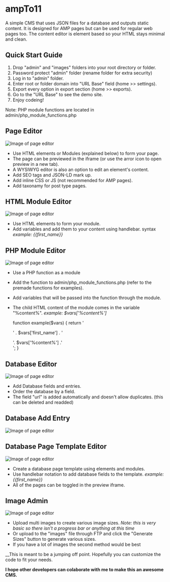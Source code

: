# ampTo11
A simple CMS that uses JSON files for a database and outputs static content. 
It is designed for AMP pages but can be used for regular web pages too. 
The content editor is element based so your HTML stays minimal and clean.

## Quick Start Guide
1. Drop "admin" and "images" folders into your root directory or folder.
2. Password protect "admin" folder (rename folder for extra security)
3. Log in to "admin" folder.
4. Enter root or folder domain into "URL Base" field (home >> settings).
5. Export every option in export section (home >> exports).
6. Go to the "URL Base" to see the demo site. 
7. Enjoy codeing!

Note: PHP module functions are located in admin/php_module_functions.php

## Page Editor

![Image of page editor](https://jasoncampbelldev.github.io/portfolio/screen-shots/page-editor.jpg)

- Use HTML elements or Modules (explained below) to form your page.
- The page can be previewed in the iframe (or use the arror icon to open preview in a new tab).
- A WYSIWYG editor is also an option to edit an element's content.
- Add SEO tags and JSON-LD mark up.
- Add inline CSS or JS (not recommended for AMP pages).
- Add taxonamy for post type pages.

## HTML Module Editor

![Image of page editor](https://jasoncampbelldev.github.io/portfolio/screen-shots/html-module-edit.jpg)

- Use HTML elements to form your module.
- Add variables and add them to your content using handlebar. syntax *example: {{first_name}}*

## PHP Module Editor

![Image of page editor](https://jasoncampbelldev.github.io/portfolio/screen-shots/php-module-edit.jpg)

- Use a PHP function as a module
- Add the function to admin/php_module_functions.php (refer to the premade functions for examples).
- Add variables that will be passed into the function through the module.
- The child HTML content of the module comes in the variable "%content%". *example: $vars['%content%']*
  
    function example($vars) {
        return '
          <p>' . $vars['first_name'] . '</p>
          <div>'. $vars['%content%'] .'</div>
        ';
    }

## Database Editor

![Image of page editor](https://jasoncampbelldev.github.io/portfolio/screen-shots/database-editor.jpg)

- Add Database fields and entries.
- Order the database by a field.
- The field "url" is added automatically and doesn't allow duplicates. (this can be deleted and readded)

## Database Add Entry

![Image of page editor](https://jasoncampbelldev.github.io/portfolio/screen-shots/database-add-entry.jpg)

## Database Page Template Editor

![Image of page editor](https://jasoncampbelldev.github.io/portfolio/screen-shots/db-page-editor.jpg)

- Create a database page template using elements and modules.
- Use handlebar notation to add database fields to the template. *example: {{first_name}}*
- All of the pages can be toggled in the preview iframe.

## Image Admin

![Image of page editor](https://jasoncampbelldev.github.io/portfolio/screen-shots/image-admin.jpg)

- Upload multi images to create various image sizes. *Note: this is very basic so there isn't a progress bar or anything at this time*
- Or upload to the "images" file through FTP and click the "Generate Sizes" button to generate various sizes.
- If you have a lot of images the second method would be best

__This is meant to be a jumping off point. Hopefully you can customize the code to fit your needs.

__I hope other developers can colaborate with me to make this an awesome CMS.__
